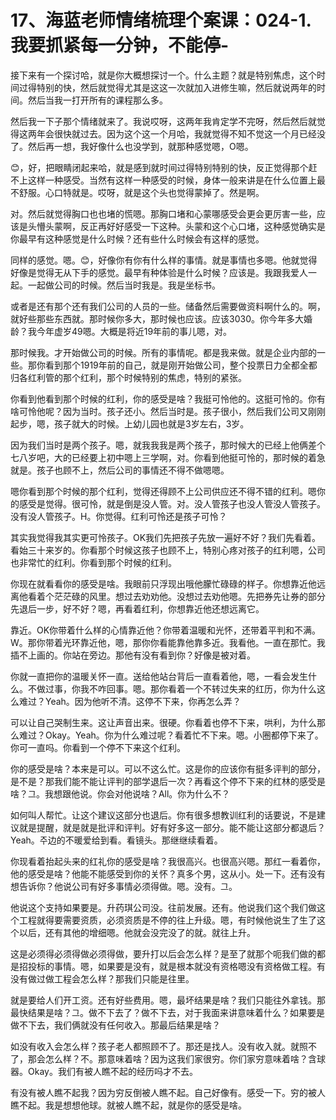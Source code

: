 # 17、海蓝老师情绪梳理个案课：024-1.我要抓紧每一分钟，不能停-

接下来有一个探讨哈，就是你大概想探讨一个。什么主题？就是特别焦虑，这个时间过得特别的快，然后就觉得尤其是这这一次就加入进修生嘛，然后就说两年的时间。然后当我一打开所有的课程那么多。

然后我一下子那个情绪就来了。我说哎呀，这两年我肯定学不完呀，然后然后就觉得这两年会很快就过去。因为这个这一个月哈，我就觉得不知不觉这一个月已经没了。然后再一想，我好像什么也没学到，就那种感觉嗯，O嗯。

😊，好，把眼睛闭起来哈，就是感到就时间过得特别特别的快，反正觉得那个赶不上这样一种感受。当然有这样一种感受的时候，身体一般来讲是在什么位置上最不舒服。心口特就是。哎呀，就是这个头也觉得蒙掉了。然是啊。

对。然后就觉得胸口也也堵的慌嗯。那胸口堵和心蒙哪感受会更会更厉害一些，应该是头懵头蒙啊，反正再好好感受一下这种。头蒙和这个心口堵，这种感觉确实是你最早有这种感觉是什么时候？还有些什么时候会有这样的感觉。

同样的感觉。嗯。😊，好像你有你有什么样的事情。就是事情也多嗯。他就觉得好像是觉得无从下手的感觉。最早有种体验是什么时候？应该是。我跟我爱人一起。一起做公司的时候。然后当时我是。我是坐标书。

或者是还有那个还有我们公司的人员的一些。储备然后需要做资料啊什么的。啊，就好些那些东西就。那时候你多大，那时候也应该。应该3030。你今年多大婚龄？我今年虚岁49嗯。大概是将近19年前的事儿嗯，对。

那时候我。才开始做公司的时候。所有的事情呢。都是我来做。就是企业内部的一些。那你看到那个1919年前的自己，就是刚开始做公司，整个投票日力全都全都归各红利管的那个红利，那个时候特别的焦虑，特别的紧张。

你看到他看到那个时候的红利，你的感受是啥？我挺可怜他的。这挺可怜的。你有啥可怜他呢？因为当时。孩子还小。然后当时是。孩子很小，然后我们公司又刚刚起步，嗯，孩子就大的时候。上幼儿园也就是3岁左右，3岁。

因为我们当时是两个孩子。嗯，就我我我是两个孩子，那时候大的已经上他俩差个七八岁吧，大的已经要上初中嗯上三学啊，对。你看到他挺可怜的，那时候的着急就是。孩子也顾不上，然后公司的事情还不得不做嗯嗯。

嗯你看到那个时候的那个红利，觉得还得顾不上公司供应还不得不错的红利。嗯你的感受是觉得。很可怜，就是倒是没人管。对。没人管孩子也没人管没人管孩子。没有没人管孩子。H。你觉得。红利可怜还是孩子可怜？

其实我觉得我其实更可怜孩子。OK我们先把孩子先放一遍好不好？我们先看着。看始三十来岁的。你看那个时候这孩子也顾不上，特别心疼对孩子的红利嗯，公司也非常忙的红利。你看到那个时候的红利。

你现在就看看你的感受是啥。我眼前只浮现出哦他朦忙碌碌的样子。你想靠近他远离他看着个茫茫碌的风里。想过去劝劝他。没想过去劝他嗯。先把券先让券的部分先退后一步，好不好？嗯，再看着红利，你想靠近他还想远离它。

靠近。OK你带着什么样的心情靠近他？你带着温暖和光怀，还带着平判和不满。W。那你带着光环靠近他，嗯，那你你看能靠他靠多近。我看他。一直在那忙。我插不上画的。你站在旁边。那他有没有看到你？好像是被对着。

你就一直把你的温暖关怀一直。送给他站台背后一直看着他，嗯，一看会发生什么。不做过事，你我不咋回事。嗯。那你看着一个不转过失来的红历，你为什么这么难过？Yeah。因为他听不清。这停不下来，你再怎么弄？

可以让自己哭制生来。这让声音出来。很硬。你看着也停不下来，哄利，为什么那么难过？Okay。Yeah。你为什么难过呢？看着忙不下来。嗯。小圈都停下来了。你可一直吗。你看到一个停不下来这个红利。

你的感受是啥？本来是可以。可以不这么忙。这是你的应该你有挺多评判的部分，是不是？那我们能不能让评判的部学退后一次？再看这个停不下来的红林的感受是啥？그。我想跟他说。你会对他说啥？All。你为什么不？

如何叫人帮忙。让这个建议这部分也退后。你有很多想教训红利的话要说，不是建议就是提醒，就是就是批评和评判。好有好多这一部分。能不能让这部分都退后？Yeah。주边的不暖爱给到看。看镜头。那继继续看着。

你现看着抬起头来的红礼你的感受是啥？我很高兴。也很高兴嗯。那红一看着你，他的感受是啥？他能不能感受到你的关怀？真多个男，这从小。处一下。还有没有想告诉你？他说公司有好多事情必须得做。嗯。没有。그。

他说这个支持如果要是。升药琪公司没。往前发展。还有。他说我们这个我们做这个工程就得要需要资质，必须资质是不停的往上升级。嗯，有时候他说生了生了这个以后，还有其他的增细嗯。他就会没完没了的就。就往上升。

这是必须得必须得做必须得做，要升打以后会怎么样？是至了就那个呃我们做的都是招投标的事情。嗯，如果要是没有，就是根本就没有资格嗯没有资格做工程。有没有做过做工程会怎么样？那我们只能是往里。

就是要给人们开工资。还有好些费用。嗯，最坏结果是啥？我们只能往外拿钱。那最快结果是啥？그。做不下去了？做不下去，对于我面来讲意味着什么？如果要是做不下去，我们俩就没有任何收入。那最后结果是啥？

如没有收入会怎么样？孩子老人都照顾不了。那还是找人。没有收入就。就照不了，那会怎么样？不。那意味着啥？因为这我们家很穷。你们家穷意味着啥？含球器。Okay。我们有被人瞧不起的经历吗才不去。

有没有被人瞧不起我？因为穷反倒被人瞧不起。自己好像有。感受一下。穷的被人瞧不起。我是想想他球。就被人瞧不起，就是你的感受是啥。

